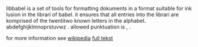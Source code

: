 libbabel is a set of tools for formatting dokuments in a format suitable for ink
lusion in the librari of babel. it ensures that all entries into the librari are
komprised of the twentitwo known letters in the alphabet. abdefghijklmnoprstuvwz
. allowed punktuation is , .

for more information see
[wikipedia](https://en.wikipedia.org/wiki/The_Library_of_Babel)
[full tekst](http://jubal.westnet.com/hyperdiscordia/library_of_babel.html)
